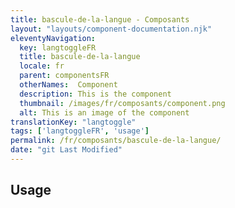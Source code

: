 ```yaml
---
title: bascule-de-la-langue - Composants
layout: "layouts/component-documentation.njk"
eleventyNavigation:
  key: langtoggleFR
  title: bascule-de-la-langue
  locale: fr
  parent: componentsFR
  otherNames:  Component
  description: This is the component
  thumbnail: /images/fr/composants/component.png
  alt: This is an image of the component
translationKey: "langtoggle"
tags: ['langtoggleFR', 'usage']
permalink: /fr/composants/bascule-de-la-langue/
date: "git Last Modified"
---
```


## Usage